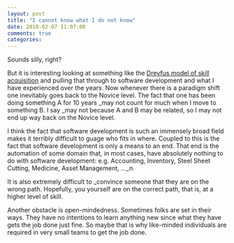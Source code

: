 ```yaml
---
layout: post
title: "I cannot know what I do not know"
date: 2010-02-07 11:07:00
comments: true
categories: 
---
```


Sounds silly, right?

But it is interesting looking at something like the <a title="Dreyfus model of skill acquisition" href="http://en.wikipedia.org/wiki/Dreyfus_model_of_skill_acquisition">Dreyfus model of skill acquisition</a> and pulling that through to software development and what I have experienced over the years. Now whenever there is a paradigm shift one inevitably goes back to the Novice level. The fact that one has been doing something A for 10 years _may not count for much when I move to something B. I say _may not because A and B may be related, so I may not end up way back on the Novice level.

I think the fact that software development is such an immensely broad field makes it terribly difficult to guage who fits in where. Coupled to this is the fact that software development is only a means to an end. That end is the automation of some domain that, in most cases, have absolutely nothing to do with software development: e.g. Accounting, Inventory, Steel Sheet Cutting, Medicine, Asset Management, ..._n.

It is also extremely difficult to _convince someone that they are on the wrong path. Hopefully, you yourself are on the correct path, that is, at a higher level of skill.

Another obstacle is open-mindedness. Sometimes folks are set in their ways. They have no intentions to learn anything new since what they have gets the job done just fine. So maybe that is why like-minded individuals are required in very small teams to get the job done.


